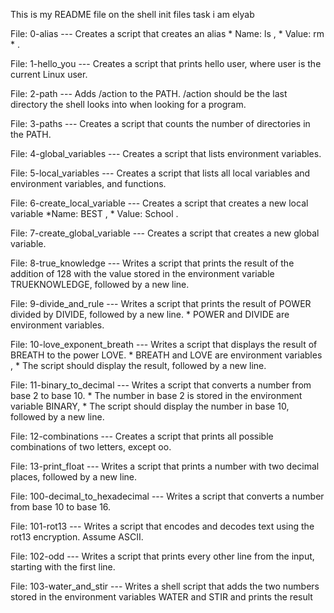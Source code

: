 This is my README file on the shell init files task i am elyab

File: 0-alias --- Creates a script that creates an alias * Name: ls , * Value: rm * .

File: 1-hello_you --- Creates a script that prints hello user, where user is the current Linux user.

File: 2-path --- Adds /action to the PATH. /action should be the last directory the shell looks into when looking for a program.

File: 3-paths --- Creates a script that counts the number of directories in the PATH.

File: 4-global_variables --- Creates a script that lists environment variables.

File: 5-local_variables --- Creates a script that lists all local variables and environment variables, and functions.

File: 6-create_local_variable --- Creates a script that creates a new local variable *Name: BEST , * Value: School .

File: 7-create_global_variable --- Creates a script that creates a new global variable.

File: 8-true_knowledge --- Writes a script that prints the result of the addition of 128 with the value stored in the environment variable TRUEKNOWLEDGE, followed by a new line.

File: 9-divide_and_rule --- Writes a script that prints the result of POWER divided by DIVIDE, followed by a new line. * POWER and DIVIDE are environment variables.

File: 10-love_exponent_breath --- Writes a script that displays the result of BREATH to the power LOVE. * BREATH and LOVE are environment variables , * The script should display the result, followed by a new line.

File: 11-binary_to_decimal --- Writes a script that converts a number from base 2 to base 10. * The number in base 2 is stored in the environment variable BINARY, * The script should display the number in base 10, followed by a new line.

File: 12-combinations --- Creates a script that prints all possible combinations of two letters, except oo.

File: 13-print_float --- Writes a script that prints a number with two decimal places, followed by a new line.

File: 100-decimal_to_hexadecimal --- Writes a script that converts a number from base 10 to base 16.

File: 101-rot13 --- Writes a script that encodes and decodes text using the rot13 encryption. Assume ASCII.

File: 102-odd --- Writes a script that prints every other line from the input, starting with the first line.

File: 103-water_and_stir --- Writes a shell script that adds the two numbers stored in the environment variables WATER and STIR and prints the result
